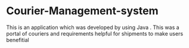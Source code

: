 # Courier-Management-system
This is an application which was developed by using Java . This was a portal of couriers and requirements helpful for shipments to make users benefitial
